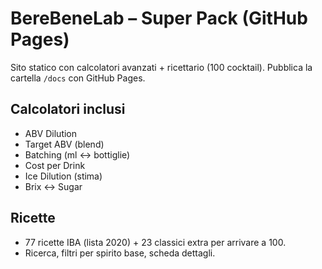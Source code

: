 # BereBeneLab – Super Pack (GitHub Pages)
Sito statico con calcolatori avanzati + ricettario (100 cocktail). Pubblica la cartella `/docs` con GitHub Pages.

## Calcolatori inclusi
- ABV Dilution
- Target ABV (blend)
- Batching (ml ↔ bottiglie)
- Cost per Drink
- Ice Dilution (stima)
- Brix ↔ Sugar

## Ricette
- 77 ricette IBA (lista 2020) + 23 classici extra per arrivare a 100.
- Ricerca, filtri per spirito base, scheda dettagli.
